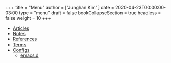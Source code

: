 +++
title = "Menu"
author = ["Junghan Kim"]
date = 2020-04-23T00:00:00-03:00
type = "menu"
draft = false
bookCollapseSection = true
headless = false
weight = 10
+++

-   [Articles](/posts)
-   [Notes](/notes)
-   [References](/refs)
-   [Terms](/terms)
-   [Configs](/configs)
    -   [emacs.d](/configs/emacs)
<!-- -   [All tags](/tags) -->


<!-- -   [Contact](/contact) -->
<!-- -   [RSS](/index.xml) -->
<!-- -   [All my links](https://links.seds.nl/) -->
